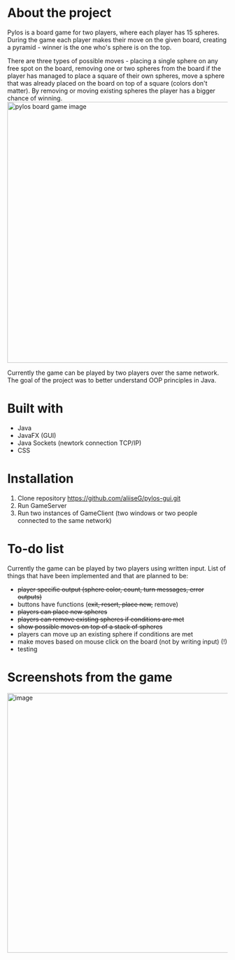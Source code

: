 # About the project
Pylos is a board game for two players, where each player has 15 spheres. During the game each player makes their move on the given board, creating a pyramid - winner is the one who's sphere is on the top. 

There are three types of possible moves - placing a single sphere on any free spot on the board, removing one or two spheres from the board if the player has managed to place a square of their own spheres, move a sphere that was already placed on the board on top of a square (colors don't matter).
By removing or moving existing spheres the player has a bigger chance of winning.
<img width="900" height="595" alt="pylos board game image" src="https://github.com/user-attachments/assets/8ebdf465-a022-497a-8da9-bc126065fdb1" />

Currently the game can be played by two players over the same network. The goal of the project was to better understand OOP principles in Java. 
# Built with
* Java
* JavaFX (GUI)
* Java Sockets (newtork connection TCP/IP)
* CSS

# Installation
1. Clone repository https://github.com/aliiseG/pylos-gui.git
2. Run GameServer
3. Run two instances of GameClient (two windows or two people connected to the same network)

# To-do list
Currently the game can be played by two players using written input. List of things that have been implemented and that are planned to be:
- <s>player specific output (sphere color, count, turn messages, error outputs)</s>
- buttons have functions (<s>exit, resert, place new,</s> remove)
- <s>players can place new spheres</s>
- <s>players can remove existing spheres if conditions are met</s>
- <s>show possible moves on top of a stack of spheres</s>
- players can move up an existing sphere if conditions are met
- make moves based on mouse click on the board (not by writing input) (!)
- testing

# Screenshots from the game
<img width="1493" height="592" alt="image" src="https://github.com/user-attachments/assets/3ff28a9d-b96c-4355-a4ac-e4f37ad45e46" />
